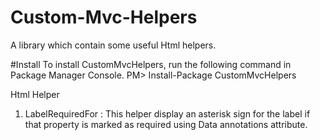 # Custom-Mvc-Helpers
A library which contain some useful Html helpers. 

#Install
To install CustomMvcHelpers, run the following command in Package Manager Console.
PM> Install-Package CustomMvcHelpers

Html Helper
1. LabelRequiredFor : This helper display an asterisk sign for the label if that property is marked as required using Data annotations attribute.

